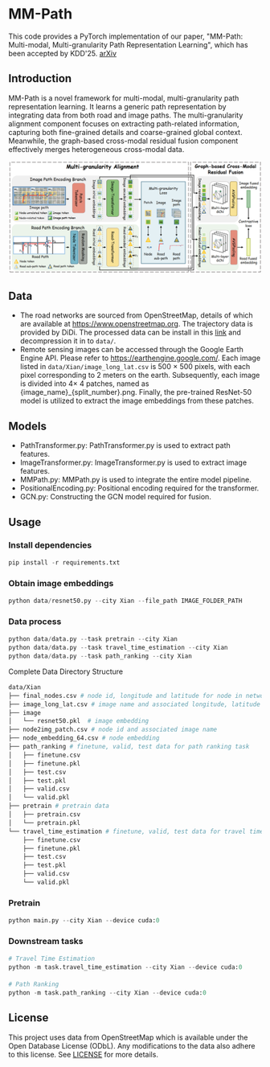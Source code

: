 # MM-Path

This code provides a PyTorch implementation of our paper, "MM-Path: Multi-modal, Multi-granularity Path Representation Learning", which has been accepted by KDD'25. [arXiv](https://arxiv.org/abs/2411.18428)


## Introduction

MM-Path is a novel framework for multi-modal, multi-granularity path representation learning. It learns a generic path representation by integrating data from both road and image paths. The multi-granularity alignment component focuses on extracting path-related information, capturing both fine-grained details and coarse-grained global context. Meanwhile, the graph-based cross-modal residual fusion component effectively merges heterogeneous cross-modal data.

![image](framework.png)

## Data

*  The road networks are sourced from OpenStreetMap, details of which are available at https://www.openstreetmap.org. The trajectory data is provided by DiDi. The processed data can be install in this [link](https://drive.google.com/file/d/1eia9XDL-T-so8qnWpK2EVaujGlZybk6c/view?usp=sharing) and decompression it in to `data/`. 
*  Remote sensing images can be accessed through the Google Earth Engine API. Please refer to https://earthengine.google.com/. Each image listed in `data/Xian/image_long_lat.csv` is 500 $\times$ 500 pixels, with each pixel corresponding to 2 meters on the earth. Subsequently, each image is divided into 4$\times$ 4 patches, named as {image_name}_{split_number}.png. Finally, the pre-trained ResNet-50 model is utilized to extract the image embeddings from these patches.



## Models

* PathTransformer.py: PathTransformer.py is used to extract path features.
* ImageTransformer.py: ImageTransformer.py is used to extract image features.
* MMPath.py: MMPath.py is used to integrate the entire model pipeline.
* PositionalEncoding.py: Positional encoding required for the transformer.
* GCN.py: Constructing the GCN model required for fusion.

## Usage

### Install dependencies

```python
pip install -r requirements.txt
```

### Obtain image embeddings

```python
python data/resnet50.py --city Xian --file_path IMAGE_FOLDER_PATH
```

### Data process

```python
python data/data.py --task pretrain --city Xian
python data/data.py --task travel_time_estimation --city Xian
python data/data.py --task path_ranking --city Xian
```

Complete Data Directory Structure

```bash
data/Xian
├── final_nodes.csv # node id, longitude and latitude for node in network
├── image_long_lat.csv # image name and associated longitude, latitude
├── image
│   └── resnet50.pkl  # image embedding
├── node2img_patch.csv # node id and associated image name
├── node_embedding_64.csv # node embedding
├── path_ranking # finetune, valid, test data for path ranking task
│   ├── finetune.csv
│   ├── finetune.pkl
│   ├── test.csv
│   ├── test.pkl
│   ├── valid.csv
│   └── valid.pkl
├── pretrain # pretrain data
│   ├── pretrain.csv
│   └── pretrain.pkl
└── travel_time_estimation # finetune, valid, test data for travel time estimation task
    ├── finetune.csv
    ├── finetune.pkl
    ├── test.csv
    ├── test.pkl
    ├── valid.csv
    └── valid.pkl
```

### Pretrain

```python
python main.py --city Xian --device cuda:0
```

### Downstream tasks

```python
# Travel Time Estimation
python -m task.travel_time_estimation --city Xian --device cuda:0

# Path Ranking
python -m task.path_ranking --city Xian --device cuda:0
```

## License

This project uses data from OpenStreetMap which is available under the Open Database License (ODbL). Any modifications to the data also adhere to this license. See [LICENSE](./LICENSE.txt) for more details.




